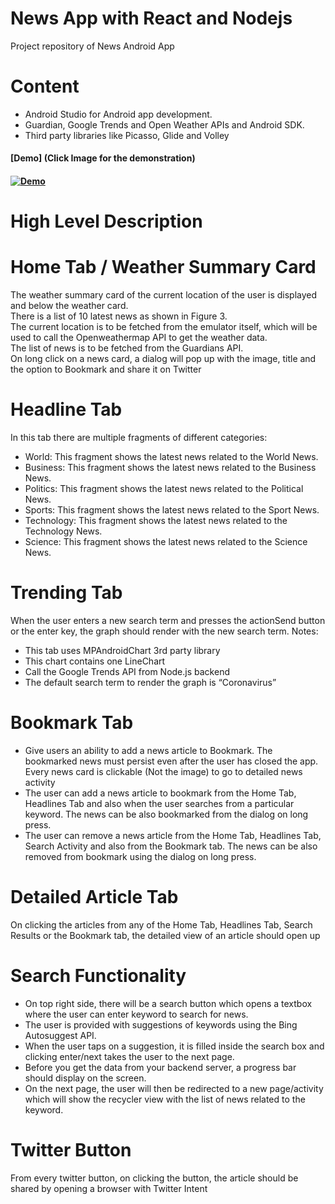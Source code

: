 # News App with React and Nodejs
Project repository of News Android App

# Content
- Android Studio for Android app development.
- Guardian, Google Trends and Open Weather APIs and Android SDK.
- Third party libraries like Picasso, Glide and Volley

#### [Demo] (Click Image for the demonstration)
#### [![Demo](https://github.com/wonhyukjang/-News-app-Android/blob/master/Demo.png)](https://www.youtube.com/watch?v=IowBaIi6fjE&t=5s)

# High Level Description

# Home Tab / Weather Summary Card
The weather summary card of the current location of the user is displayed and below the weather card. </br>
There is a list of 10 latest news as shown in Figure 3.</br>
The current location is to be fetched from the emulator itself, which will be used to call the Openweathermap API to get the weather data.</br>
The list of news is to be fetched from the Guardians API.</br>
On long click on a news card, a dialog will pop up with the image, title and the option to Bookmark and share it on Twitter</br>

# Headline Tab
In this tab there are multiple fragments of different categories:
- World: This fragment shows the latest news related to the World News.
- Business: This fragment shows the latest news related to the Business News.
- Politics: This fragment shows the latest news related to the Political News.
- Sports: This fragment shows the latest news related to the Sport News.
- Technology: This fragment shows the latest news related to the Technology News.
- Science: This fragment shows the latest news related to the Science News.

# Trending Tab
When the user enters a new search term and presses the actionSend button or the enter key, the graph should render with the new search term. Notes:
- This tab uses MPAndroidChart 3rd party library
- This chart contains one LineChart
- Call the Google Trends API from Node.js backend
- The default search term to render the graph is “Coronavirus”

# Bookmark Tab
- Give users an ability to add a news article to Bookmark. The bookmarked news must persist even after the user has closed the app. 
Every news card is clickable (Not the image) to go to detailed news activity
- The user can add a news article to bookmark from the Home Tab, Headlines Tab and also when the user searches from a particular keyword. The news can be also bookmarked from the dialog on long press.
- The user can remove a news article from the Home Tab, Headlines Tab, Search Activity and also from the Bookmark tab. The news can be also removed from bookmark using the dialog on long press.

# Detailed Article Tab
On clicking the articles from any of the Home Tab, Headlines Tab, Search Results or the Bookmark tab, the detailed view of an article should open up

# Search Functionality
- On top right side, there will be a search button which opens a textbox where the user can enter keyword to search for news. 
- The user is provided with suggestions of keywords using the Bing Autosuggest API.
- When the user taps on a suggestion, it is filled inside the search box and clicking enter/next takes the user to the next page.
- Before you get the data from your backend server, a progress bar should display on the screen.
- On the next page, the user will then be redirected to a new page/activity which will show the recycler view with the list of news related to the keyword.
# Twitter Button
From every twitter button, on clicking the button, the article should be shared by opening a browser with Twitter Intent
